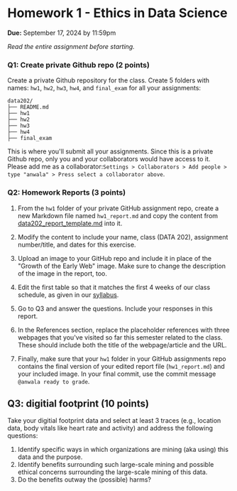 # Homework 1 - Ethics in Data Science
**Due:** September 17, 2024 by 11:59pm

*Read the entire assignment before starting.*

### Q1: Create private Github repo  (2 points)

Create a private Github repository for the class. Create 5 folders with names: `hw1`, `hw2`, `hw3`, `hw4`, and `final_exam` for all your assignments:
```
data202/
├── README.md
├── hw1
├── hw2
├── hw3
├── hw4
├── final_exam
```
This is where you'll submit all your assignments. Since this is a private Github repo, only you and your collaborators would have access to it. Please add me as a collaborator:```Settings > Collaborators > Add people > type "anwala" > Press select a collaborator above```.

### Q2: Homework Reports (3 points)

1. From the `hw1` folder of your private GitHub assignment repo, create a new Markdown file named `hw1_report.md` and copy the content from [data202_report_template.md](data202_report_template.md) into it. 

2. Modify the content to include your name, class (DATA 202), assignment number/title, and dates for this exercise.

3. Upload an image to your GitHub repo and include it in place of the "Growth of the Early Web" image. Make sure to change the description of the image in the report, too.

4. Edit the first table so that it matches the first 4 weeks of our class schedule, as given in our [syllabus](https://github.com/anwala/teaching-ethics-datascience/blob/main/fall-2024/syllabus.md#summary-schedule).

5. Go to Q3 and answer the questions. Include your responses in this report.

6. In the References section, replace the placeholder references with three webpages that you've visited so far this semester related to the class. These should include both the title of the webpage/article and the URL.

7. Finally, make sure that your `hw1` folder in your GitHub assignments repo contains the final version of your edited report file (`hw1_report.md`) and your included image.  In your final commit, use the commit message `@anwala ready to grade`.

## Q3: digitial footprint  (10 points)

Take your digitial footprint data and select at least 3 traces (e.g., location data, body vitals like heart rate and activity) and address the following questions:
1. Identify specific ways in which organizations are mining (aka using) this data and the purpose.
2. Identify benefits surrounding such large-scale mining and possible ethical concerns surrounding the large-scale mining of this data.
3. Do the benefits outway the (possible) harms?
